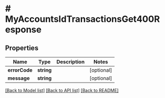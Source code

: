 # # MyAccountsIdTransactionsGet400Response

## Properties

Name | Type | Description | Notes
------------ | ------------- | ------------- | -------------
**errorCode** | **string** |  | [optional]
**message** | **string** |  | [optional]

[[Back to Model list]](../../README.md#models) [[Back to API list]](../../README.md#endpoints) [[Back to README]](../../README.md)
